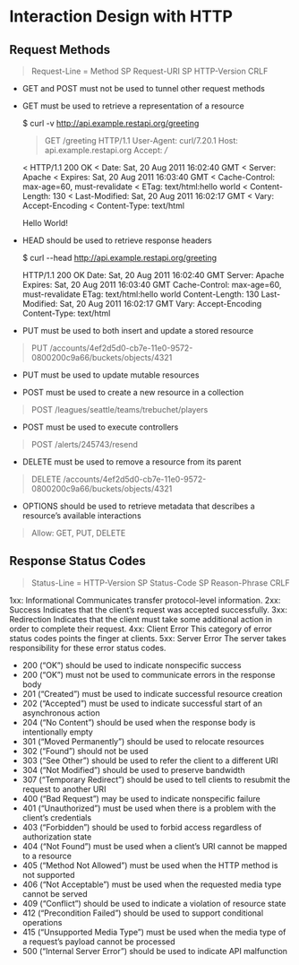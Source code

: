# Interaction Design with HTTP

## Request Methods

> Request-Line = Method SP Request-URI SP HTTP-Version CRLF

- GET and POST must not be used to tunnel other request methods

- GET must be used to retrieve a representation of a resource

  $ curl -v http://api.example.restapi.org/greeting

  > GET /greeting HTTP/1.1
  > User-Agent: curl/7.20.1
  > Host: api.example.restapi.org
  > Accept: */*

  < HTTP/1.1 200 OK
  < Date: Sat, 20 Aug 2011 16:02:40 GMT
  < Server: Apache
  < Expires: Sat, 20 Aug 2011 16:03:40 GMT
  < Cache-Control: max-age=60, must-revalidate
  < ETag: text/html:hello world
  < Content-Length: 130
  < Last-Modified: Sat, 20 Aug 2011 16:02:17 GMT
  < Vary: Accept-Encoding
  < Content-Type: text/html

  <!doctype html><head><meta charset="utf-8"><title>Greeting</title></head> <body><div id="greeting">Hello World!</div></body></html>

- HEAD should be used to retrieve response headers

  $ curl --head http://api.example.restapi.org/greeting

  HTTP/1.1 200 OK
  Date: Sat, 20 Aug 2011 16:02:40 GMT
  Server: Apache
  Expires: Sat, 20 Aug 2011 16:03:40 GMT
  Cache-Control: max-age=60, must-revalidate
  ETag: text/html:hello world
  Content-Length: 130
  Last-Modified: Sat, 20 Aug 2011 16:02:17 GMT
  Vary: Accept-Encoding
  Content-Type: text/html

- PUT must be used to both insert and update a stored resource

> PUT /accounts/4ef2d5d0-cb7e-11e0-9572-0800200c9a66/buckets/objects/4321

- PUT must be used to update mutable resources

- POST must be used to create a new resource in a collection

> POST /leagues/seattle/teams/trebuchet/players

- POST must be used to execute controllers

> POST /alerts/245743/resend

- DELETE must be used to remove a resource from its parent

> DELETE /accounts/4ef2d5d0-cb7e-11e0-9572-0800200c9a66/buckets/objects/4321

- OPTIONS should be used to retrieve metadata that describes a resource’s available interactions

> Allow: GET, PUT, DELETE

## Response Status Codes

> Status-Line = HTTP-Version SP Status-Code SP Reason-Phrase CRLF

  1xx: Informational     Communicates transfer protocol-level information.
  2xx: Success           Indicates that the client’s request was accepted successfully.
  3xx: Redirection       Indicates that the client must take some additional action in order to complete their request.
  4xx: Client Error      This category of error status codes points the finger at clients.
  5xx: Server Error      The server takes responsibility for these error status codes.

- 200 (“OK”) should be used to indicate nonspecific success
- 200 (“OK”) must not be used to communicate errors in the response body
- 201 (“Created”) must be used to indicate successful resource creation
- 202 (“Accepted”) must be used to indicate successful start of an asynchronous action
- 204 (“No Content”) should be used when the response body is intentionally empty
- 301 (“Moved Permanently”) should be used to relocate resources
- 302 (“Found”) should not be used
- 303 (“See Other”) should be used to refer the client to a different URI
- 304 (“Not Modified”) should be used to preserve bandwidth
- 307 (“Temporary Redirect”) should be used to tell clients to resubmit the request to another URI
- 400 (“Bad Request”) may be used to indicate nonspecific failure
- 401 (“Unauthorized”) must be used when there is a problem with the client’s credentials
- 403 (“Forbidden”) should be used to forbid access regardless of authorization state
- 404 (“Not Found”) must be used when a client’s URI cannot be mapped to a resource
- 405 (“Method Not Allowed”) must be used when the HTTP method is not supported
- 406 (“Not Acceptable”) must be used when the requested media type cannot be served
- 409 (“Conflict”) should be used to indicate a violation of resource state
- 412 (“Precondition Failed”) should be used to support conditional operations
- 415 (“Unsupported Media Type”) must be used when the media type of a request’s payload cannot be processed
- 500 (“Internal Server Error”) should be used to indicate API malfunction
